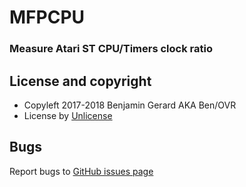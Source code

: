 # MFPCPU

### Measure Atari ST CPU/Timers clock ratio


## License and copyright

  * Copyleft 2017-2018 Benjamin Gerard AKA Ben/OVR
  * License by [Unlicense](http://unlicense.org)


## Bugs

  Report bugs to [GitHub issues page](https://github.com/benjihan/mfpcpu/issues)
